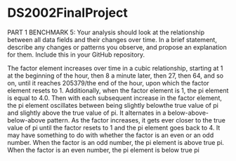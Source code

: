 # DS2002FinalProject

PART 1 BENCHMARK 5: Your analysis should look at the relationship between all data fields and their changes over time. In a brief statement, describe any changes or patterns you observe, and propose an explanation for them. Include this in your GitHub repository.

  The factor element increases over time in a cubic relationship, starting at 1 at the beginning of the hour, then 8 a minute later, then 27, then 64, and so on, until it reaches 205379/the end of the hour, upon which the factor element resets to 1. Additionally, when the factor element is 1, the pi element is equal to 4.0. Then with each subsequent increase in the factor element, the pi element oscillates between being slightly belowthe true value of pi and slightly above the true value of pi. It alternates in a below-above-below-above pattern. As the factor increases, it gets ever closer to the true value of pi until the factor resets to 1 and the pi element goes back to 4. It may have something to do with whether the factor is an even or an odd number. When the factor is an odd number, the pi element is above true pi. When the factor is an even number, the pi element is below true pi

